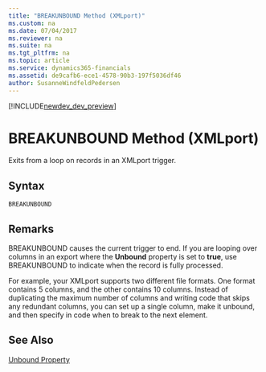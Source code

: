 ```yaml
---
title: "BREAKUNBOUND Method (XMLport)"
ms.custom: na
ms.date: 07/04/2017
ms.reviewer: na
ms.suite: na
ms.tgt_pltfrm: na
ms.topic: article
ms.service: dynamics365-financials
ms.assetid: de9cafb6-ece1-4578-90b3-197f5036df46
author: SusanneWindfeldPedersen
---
```


[!INCLUDE[newdev_dev_preview](../includes/newdev_dev_preview.md)]

# BREAKUNBOUND Method (XMLport)
Exits from a loop on records in an XMLport trigger.  

## Syntax  

```  
BREAKUNBOUND  
```  

## Remarks  
 BREAKUNBOUND causes the current trigger to end. If you are looping over columns in an export where the **Unbound** property is set to **true**, use BREAKUNBOUND to indicate when the record is fully processed.  

 For example, your XMLport supports two different file formats. One format contains 5 columns, and the other contains 10 columns. Instead of duplicating the maximum number of columns and writing code that skips any redundant columns, you can set up a single column, make it unbound, and then specify in code when to break to the next element.  

## See Also  
 [Unbound Property](../properties/devenv-unbound-property.md)
